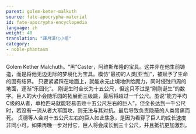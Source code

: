 ```yaml
---
parent: golem-keter-malkuth
source: fate-apocrypha-material
id: fate-apocrypha-encyclopedia
language: zh
weight: 40
translation: "譯月漢化小组"
category:
- noble-phantasm
---
```


Golem Kether Malchuth。“黑”Caster，阿维斯布隆的宝具。这并非在他生前铸造，而是将他无边无际的梦境化为宝具。模仿“最初的人类[亚当]”，被赋予了生命的固有结界。
只要紧紧踩在地面上，就能永无止境地供给魔力，同时侵蚀四周的地面，逐渐“乐园化”。
刚诞生时全长为十五公尺，但这只不过是“刚刚诞生”的数字。巨人的大小会随乐园的拓展而三级跳，最后将超过一千公尺。虽说“能力平均C级的从者，单枪匹马就能轻易击败十五公尺左右的巨人”，但全长达到一千公尺时，若没有一流从者大军围攻，则无法与其对抗。最后导致负责隐蔽的人类胃痛而死。
贞德等人会对十五公尺左右的巨人如此焦急，是因为看穿了巨人的成长速度非同小可。如果再晚一步对付它，巨人将会成长到三十公尺，并且抵抗更加激烈。
